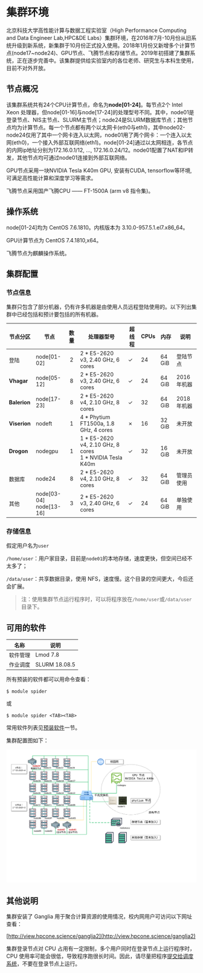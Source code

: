 # 集群环境
北京科技大学高性能计算与数据工程实验室（High Performance Computing and Data Engineer Lab,HPC&DE Labs）集群环境，在2016年7月-10月份从旧系统升级到新系统，新集群于10月份正式投入使用。2018年1月份又新增多个计算节点(node17~node24)、GPU节点、飞腾节点和存储节点。2019年初搭建了集群系统，正在逐步完善中。该集群提供给实验室内的各位老师、研究生与本科生使用，目前不对外开放。

## 节点概况
该集群系统共有24个CPU计算节点，命名为**node[01-24]**。每节点2个 Intel Xeon 处理器，但node[01-16]与node[17-24]的处理型号不同。其中，node01是登录节点、NIS主节点、SLURM主节点；node24是SLURM数据库节点；其他节点均为计算节点。每一个节点都有两个以太网卡(eth0与eth1)，其中node02-node24仅用了其中一个网卡连入以太网，node01用了两个网卡：一个连入以太网(eth0)，一个接入外部互联网络(eth1)。node[01-24]通过以太网相连，各节点的内网ip地址分别为172.16.0.1/12, …, 172.16.0.24/12。node01配置了NAT和IP转发，其他节点均可通过node01连接到外部互联网络。

GPU节点采用一块NVIDIA Tesla K40m GPU, 安装有CUDA, tensorflow等环境, 可满足高性能计算和深度学习等需求。

飞腾节点采用国产飞腾CPU —— FT-1500A (arm v8 指令集)。

## 操作系统
node[01-24]均为 CentOS 7.6.1810。内核版本为 3.10.0-957.5.1.el7.x86_64。

GPU计算节点为 CentOS 7.4.1810,x64。

飞腾节点为麒麟操作系统。

## 集群配置


### 节点信息

集群只包含了部分机器，仍有许多机器是由使用人员远程登陆使用的。以下列出集群中已经包括和预计要包括的所有机器。

| 节点分区     | 节点                         | 数量 | 处理器型号                                                   | 超线程 | CPUs | 内存   | 说明        |
| ------------ | ---------------------------- | :--: | ------------------------------------------------------------ | ------ | ---- | ------ | ----------- |
| 登陆         | node[01-02]                  |  2   | 2 * E5-2620 v3, 2.40 GHz, 6 cores                            | ✓      | 24   | 64 GiB | 登陆节点    |
| **Vhagar**   | node[05-12]                  |  8   | 2 * E5-2620 v3, 2.40 GHz, 6 cores                            | ✓      | 24   | 64 GiB | 2016年机器  |
| **Balerion** | node[17-23]                  |  8   | 2 * E5-2620 v4, 2.10 GHz, 8 cores                            | ✓      | 32   | 64 GiB | 2018年机器  |
| **Viserion** | nodeft                       |  1   | 4 * Phytium FT1500a, 1.8 GHz, 4 cores                        | ✗      | 16   | 32 GiB | 未开放      |
| **Drogon**   | nodegpu                      |  1   | 1 * E5-2620 v4, 2.10 GHz, 8 cores<br />1 * NVIDIA Tesla K40m | ✓      | 32   | 16 GiB | 未开放      |
| 数据库       | node24                       |  8   | 2 * E5-2620 v4, 2.10 GHz, 8 cores                            | ✓      | 32   | 64 GiB | 管理员使用  |
| 其他         | node[03-04]<br />node[13-16] |  3   | 2 * E5-2620 v3, 2.40 GHz, 6 cores                            | ✓      | 24   | 64 GiB | 单独使用    |

### 存储信息

假定用户名为`user`

`/home/user`：用户家目录，目前是`node01`的本地存储，速度更快，但空间已经不太多了；

`/data/user`：共享数据目录，使用 NFS，速度慢。这个目录的空间更大，今后还会扩展。

> 注：使用集群节点运行程序时，可以将程序放在`/home/user`或`/data/user`目录下。

## 可用的软件

| 名称     | 说明          |
| -------- | ------------- |
| 软件管理 | Lmod 7.8      |
| 作业调度 | SLURM 18.08.5 |

所有预装的软件都可以用命令查看：

```
$ module spider
```

或

```
$ module spider <TAB><TAB>
```

常用软件列表见[预装软件](zh-cn/03-softwares-and-tools/02-compilers-softwares-and-libs)一节。

集群配置图如下：

![节点概况](../static/assets/clusters_arch.svg)

## 其他说明


集群安装了 Ganglia 用于聚合计算资源的使用情况，校内网用户可访问以下网址查看：

[http://view.hpcone.science/ganglia2](http://view.hpcone.science/ganglia2)

集群登录节点对 CPU 占用有一定限制，多个用户同时在登录节点上运行程序时，CPU 使用率可能会很低，导致程序跑很长时间。因此，请尽量把程序[提交给调度系统](zh-cn/04-slurm/02-slurm-submit)，不要在登录节点上运行。